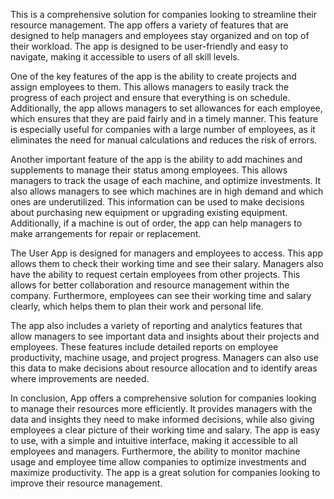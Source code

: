This is a comprehensive solution for companies looking to streamline their resource management. The app offers a variety of features that are designed to help managers and employees stay organized and on top of their workload. The app is designed to be user-friendly and easy to navigate, making it accessible to users of all skill levels.

One of the key features of the app is the ability to create projects and assign employees to them. This allows managers to easily track the progress of each project and ensure that everything is on schedule. Additionally, the app allows managers to set allowances for each employee, which ensures that they are paid fairly and in a timely manner. This feature is especially useful for companies with a large number of employees, as it eliminates the need for manual calculations and reduces the risk of errors.

Another important feature of the app is the ability to add machines and supplements to manage their status among employees. This allows managers to track the usage of each machine, and optimize investments. It also allows managers to see which machines are in high demand and which ones are underutilized. This information can be used to make decisions about purchasing new equipment or upgrading existing equipment. Additionally, if a machine is out of order, the app can help managers to make arrangements for repair or replacement.

The User App is designed for managers and employees to access. This app allows them to check their working time and see their salary. Managers also have the ability to request certain employees from other projects. This allows for better collaboration and resource management within the company. Furthermore, employees can see their working time and salary clearly, which helps them to plan their work and personal life.

The app also includes a variety of reporting and analytics features that allow managers to see important data and insights about their projects and employees. These features include detailed reports on employee productivity, machine usage, and project progress. Managers can also use this data to make decisions about resource allocation and to identify areas where improvements are needed.

In conclusion,  App offers a comprehensive solution for companies looking to manage their resources more efficiently. It provides managers with the data and insights they need to make informed decisions, while also giving employees a clear picture of their working time and salary. The app is easy to use, with a simple and intuitive interface, making it accessible to all employees and managers. Furthermore, the ability to monitor machine usage and employee time allow companies to optimize investments and maximize productivity. The app is a great solution for companies looking to improve their resource management.